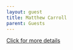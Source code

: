 ```yaml
---
layout: guest
title: Matthew Carroll
parent: Guests
---
```



<div class="badge-base LI-profile-badge" data-locale="en_US" data-size="medium" data-theme="light" 
data-type="VERTICAL" data-vanity="matthewrcarroll" data-version="v1"><a class="badge-base__link 
LI-simple-link" href="https://www.linkedin.com/in/matthewrcarroll?trk=profile-badge">Click for more details</a></div>


